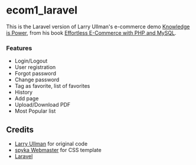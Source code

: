 # ecom1_laravel

This is the Laravel version of Larry Ullman's e-commerce demo [Knowledge is Power](http://ecom1.dmcinsights.com),
from his book [Effortless E-Commerce with PHP and MySQL](http://www.larryullman.com/books/effortless-e-commerce-with-php-and-mysql).

### Features

- Login/Logout
- User registration
- Forgot password
- Change password
- Tag as favorite, list of favorites
- History
- Add page
- Upload/Download PDF
- Most Popular list

## Credits

- [Larry Ullman](http://www.larryullman.com) for original code
- [spyka Webmaster](http://www.spyka.net) for CSS template
- [Laravel](https://github.com/laravel/)